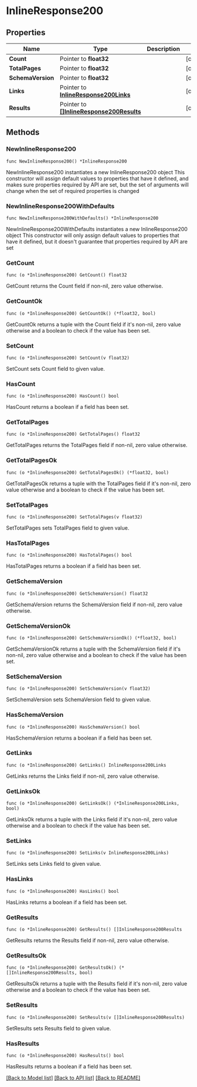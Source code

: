 # InlineResponse200

## Properties

Name | Type | Description | Notes
------------ | ------------- | ------------- | -------------
**Count** | Pointer to **float32** |  | [optional] 
**TotalPages** | Pointer to **float32** |  | [optional] 
**SchemaVersion** | Pointer to **float32** |  | [optional] 
**Links** | Pointer to [**InlineResponse200Links**](InlineResponse200Links.md) |  | [optional] 
**Results** | Pointer to [**[]InlineResponse200Results**](InlineResponse200Results.md) |  | [optional] 

## Methods

### NewInlineResponse200

`func NewInlineResponse200() *InlineResponse200`

NewInlineResponse200 instantiates a new InlineResponse200 object
This constructor will assign default values to properties that have it defined,
and makes sure properties required by API are set, but the set of arguments
will change when the set of required properties is changed

### NewInlineResponse200WithDefaults

`func NewInlineResponse200WithDefaults() *InlineResponse200`

NewInlineResponse200WithDefaults instantiates a new InlineResponse200 object
This constructor will only assign default values to properties that have it defined,
but it doesn't guarantee that properties required by API are set

### GetCount

`func (o *InlineResponse200) GetCount() float32`

GetCount returns the Count field if non-nil, zero value otherwise.

### GetCountOk

`func (o *InlineResponse200) GetCountOk() (*float32, bool)`

GetCountOk returns a tuple with the Count field if it's non-nil, zero value otherwise
and a boolean to check if the value has been set.

### SetCount

`func (o *InlineResponse200) SetCount(v float32)`

SetCount sets Count field to given value.

### HasCount

`func (o *InlineResponse200) HasCount() bool`

HasCount returns a boolean if a field has been set.

### GetTotalPages

`func (o *InlineResponse200) GetTotalPages() float32`

GetTotalPages returns the TotalPages field if non-nil, zero value otherwise.

### GetTotalPagesOk

`func (o *InlineResponse200) GetTotalPagesOk() (*float32, bool)`

GetTotalPagesOk returns a tuple with the TotalPages field if it's non-nil, zero value otherwise
and a boolean to check if the value has been set.

### SetTotalPages

`func (o *InlineResponse200) SetTotalPages(v float32)`

SetTotalPages sets TotalPages field to given value.

### HasTotalPages

`func (o *InlineResponse200) HasTotalPages() bool`

HasTotalPages returns a boolean if a field has been set.

### GetSchemaVersion

`func (o *InlineResponse200) GetSchemaVersion() float32`

GetSchemaVersion returns the SchemaVersion field if non-nil, zero value otherwise.

### GetSchemaVersionOk

`func (o *InlineResponse200) GetSchemaVersionOk() (*float32, bool)`

GetSchemaVersionOk returns a tuple with the SchemaVersion field if it's non-nil, zero value otherwise
and a boolean to check if the value has been set.

### SetSchemaVersion

`func (o *InlineResponse200) SetSchemaVersion(v float32)`

SetSchemaVersion sets SchemaVersion field to given value.

### HasSchemaVersion

`func (o *InlineResponse200) HasSchemaVersion() bool`

HasSchemaVersion returns a boolean if a field has been set.

### GetLinks

`func (o *InlineResponse200) GetLinks() InlineResponse200Links`

GetLinks returns the Links field if non-nil, zero value otherwise.

### GetLinksOk

`func (o *InlineResponse200) GetLinksOk() (*InlineResponse200Links, bool)`

GetLinksOk returns a tuple with the Links field if it's non-nil, zero value otherwise
and a boolean to check if the value has been set.

### SetLinks

`func (o *InlineResponse200) SetLinks(v InlineResponse200Links)`

SetLinks sets Links field to given value.

### HasLinks

`func (o *InlineResponse200) HasLinks() bool`

HasLinks returns a boolean if a field has been set.

### GetResults

`func (o *InlineResponse200) GetResults() []InlineResponse200Results`

GetResults returns the Results field if non-nil, zero value otherwise.

### GetResultsOk

`func (o *InlineResponse200) GetResultsOk() (*[]InlineResponse200Results, bool)`

GetResultsOk returns a tuple with the Results field if it's non-nil, zero value otherwise
and a boolean to check if the value has been set.

### SetResults

`func (o *InlineResponse200) SetResults(v []InlineResponse200Results)`

SetResults sets Results field to given value.

### HasResults

`func (o *InlineResponse200) HasResults() bool`

HasResults returns a boolean if a field has been set.


[[Back to Model list]](../README.md#documentation-for-models) [[Back to API list]](../README.md#documentation-for-api-endpoints) [[Back to README]](../README.md)


